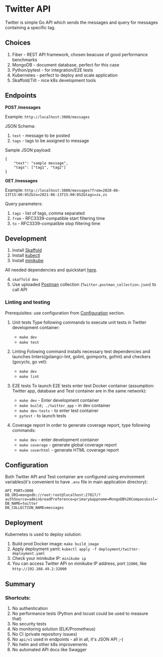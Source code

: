 # Twitter API
Twitter is simple Go API which sends the messages and query for messages
containing a specific tag.
## Choices
1. Fiber - REST API framework, chosen beacuse of good performance benchmarks
2. MongoDB - document database, perfect for this case
3. Python/pytest - for integration/E2E tests
4. Kubernetes - perfect to deploy and scale application
5. Skaffold/Tilt - nice k8s development tools

## Endpoints

**POST /messages**

Example: `http://localhost:3000/messages`

JSON Schema:
1. `text` - message to be posted
2. `tags` - tags to be assigned to message

Sample JSON payload:
```
{
    "text": "sample message",
    "tags": ["tag1", "tag2"]
}
```

**GET /messages**

Example: `http://localhost:3000/messages?from=2020-06-13T15:00:05Z&to=2021-06-13T15:00:05Z&tags=zx,zs`

Query parameters:
1. `tags` - list of tags, comma separated
2. `from` - RFC3339-compatible start filtering time
3. `to` - RFC3339-compatible stop filtering time

## Development

1. Install [Skaffold](https://skaffold.dev/docs/install/)
2. Install [kubectl](https://kubernetes.io/docs/tasks/tools/)
3. Install [minikube](https://minikube.sigs.k8s.io/docs/start/)


All needed dependencies and quickstart [here](https://skaffold.dev/docs/quickstart/).

4. `skaffold dev`
5. Use uploaded [Postman](https://www.postman.com/) collection (`Twitter.postman_collection.json`) to call API

### Linting and testing
Prerequisites: use configuration from [Configuration](#Configuration) section.

1. Unit tests
Type following commands to execute unit tests in Twitter development container:
   - `make dev`
   - `make test`

2. Linting
Folowing command installs necessary test dependencies and launches linters(golangci-lint, golint, goimports, gofmt) and checkers (gocyclo, go vet):
    - `make dev`
    - `make lint`

3. E2E tests
To launch E2E tests enter test Docker container (assumption: Twitter app, database and Test container are in the same network):
    - `make dev` - Enter development container
    - `make build; ./twitter_app` - in dev container
    - `make dev-tests` - to enter test container
    - `pytest` - to launch tests

4. Coverage report
In order to generate coverage report, type following commands:
    - `make dev` - enter development container
    - `make coverage` - generate global coverage report
    - `make coverhtml` - generate HTML coverage report

## Configuration
Both Twitter API and Test container are configured using environment variables(it's convenient to have `.env` file in main application directory):

```
API_PORT=3000
DB_URI=mongodb://root:root@localhost:27017/?authSource=admin&readPreference=primary&appname=MongoDB%20Compass&ssl=false
DB_NAME=twitter
DB_COLLECTION_NAME=messages
```

## Deployment
Kubernetes is used to deploy solution:

1. Build prod Docker image: `make build_image`
2. Apply deployment yaml: `kubectl apply -f deployment/twitter-deployment.yaml`
3. Check your minikube IP: `minikube ip`
4. You can access Twitter API on minikube IP address, port `32000`, like `http://192.168.49.2:32000`

## Summary

### Shortcuts:
1. No authentication
2. No performance tests (Python and locust could be used to measure that)
3. No security tests
4. No monitoring solution (ELK/Prometheus)
5. No CI (private repository issues)
6. No `api/v1` used in endpoints - all in all, it's JSON API ;-)
7. No helm and other k8s improvements
8. No automated API docs like Swagger
